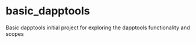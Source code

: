 # basic_dapptools
Basic dapptools initial project for exploring the dapptools functionality and scopes
